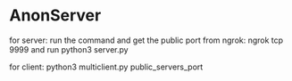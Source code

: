 # AnonServer
for server:
run the command and get the public port from ngrok:
ngrok tcp 9999
and run
python3 server.py


for client:
python3 multiclient.py public_servers_port

